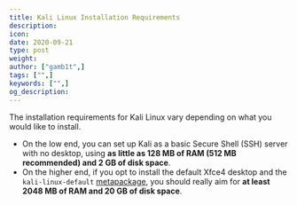 ```yaml
---
title: Kali Linux Installation Requirements
description:
icon:
date: 2020-09-21
type: post
weight:
author: ["gamb1t",]
tags: ["",]
keywords: ["",]
og_description:
---
```


The installation requirements for Kali Linux vary depending on what you would like to install.

* On the low end, you can set up Kali as a basic Secure Shell (SSH) server with no desktop, using **as little as 128 MB of RAM (512 MB recommended) and 2 GB of disk space**.
* On the higher end, if you opt to install the default Xfce4 desktop and the `kali-linux-default` [metapackage](/docs/general-use/metapackages/), you should really aim for **at least 2048 MB of RAM and 20 GB of disk space**.
